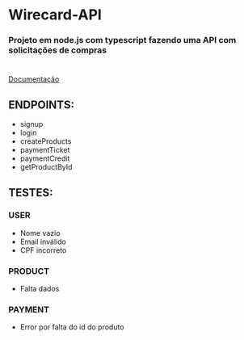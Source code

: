# Wirecard-API

### Projeto em node.js com typescript fazendo uma API com solicitações de compras
#

[Documentação](https://documenter.getpostman.com/view/18390054/UVysxbQ1)


## ENDPOINTS:

* signup
* login
* createProducts
* paymentTicket
* paymentCredit
* getProductById

## TESTES: 

### USER
* Nome vazio
* Email inválido
* CPF incorreto

### PRODUCT

* Falta dados

### PAYMENT

* Error por falta do id do produto
